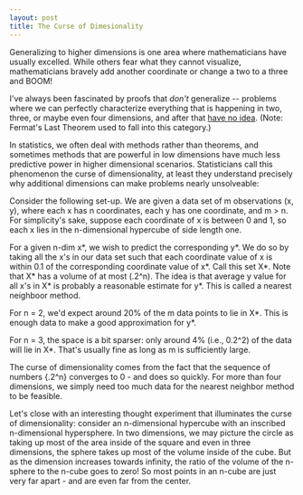 ```yaml
---
layout: post
title: The Curse of Dimesionality
---
```


Generalizing to higher dimensions is one area where mathematicians have usually excelled.  While others fear what they cannot visualize, 
mathematicians bravely add another coordinate or change a two to a three and BOOM! 

I've always been fascinated by proofs that *don't* generalize -- problems where we can perfectly characterize everything that is 
happening in two, three, or maybe even four dimensions, and after that [have no idea](https://en.wikipedia.org/wiki/Kissing_number_problem).  (Note: Fermat's Last Theorem used to fall into this category.)

In statistics, we often deal with methods rather than theorems, and sometimes methods that are powerful in low dimensions have much less predictive power in higher dimensional scenarios.  Statisticians call this phenomenon the curse of dimensionality, at least they understand precisely why additional dimensions can make problems nearly unsolveable:  

Consider the following set-up. We are given a data set of m observations (x, y), where each x has n coordinates, each y has one coordinate, and m > n.  For simplicity's sake, suppose each coordinate of x is between 0 and 1, so each x lies in the n-dimensional hypercube of side length one. 

For a given n-dim x\*, we wish to predict the corresponding y\*.  We do so by taking all the x's in our data set such that each coordinate value of x is within 0.1 of the corresponding coordinate value of x\*.  Call this set X\*.  Note that X\* has a volume of at most (.2^n). The idea is that average y value for all x's in X\* is probably a reasonable estimate for y\*.  This is called a nearest neighboor method.  

For n = 2, we'd expect around 20% of the m data points to lie in X\*.  This is enough data to make a good approximation for y\*.  

For n = 3, the space is a bit sparser: only around 4% (i.e., 0.2^2) of the data will lie in X\*.  That's usually fine as long as m is sufficiently large.

The curse of dimensionality comes from the fact that the sequence of numbers {.2^n} converges to 0 - and does so quickly. For more than four dimensions, we simply need too much data for the nearest neighbor method to be feasible.  

Let's close with an interesting thought experiment that illuminates the curse of dimensionality: consider an n-dimensional hypercube with an inscribed n-dimensional hypersphere.  In two dimensions, we may picture the circle as taking up most of the area inside of the square and even in three dimensions, the sphere takes up most of the volume inside of the cube.  But as the dimension increases towards infinity, the ratio of the volume of the n-sphere to the n-cube goes to zero!  So most points in an n-cube are just very far apart - and are even far from the center.
